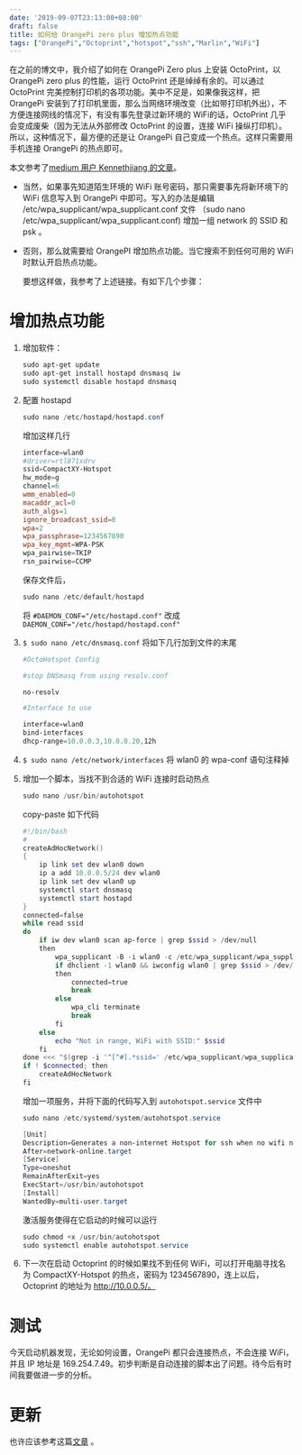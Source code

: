 ```yaml
---
date: '2019-09-07T23:13:00+08:00'
draft: false
title: 如何给 OrangePi zero plus 增加热点功能
tags: ["OrangePi","Octoprint","hotspot","ssh","Marlin","WiFi"]
---
```


在之前的博文中，我介绍了如何在 OrangePi Zero plus 上安装 OctoPrint，以 OrangePi zero plus 的性能，运行 OctoPrint 还是绰绰有余的。可以通过 OctoPrint 完美控制打印机的各项功能。美中不足是，如果像我这样，把 OrangePi 安装到了打印机里面，那么当网络环境改变（比如带打印机外出），不方便连接网线的情况下，有没有事先登录过新环境的 WiFi的话，OctoPrint 几乎会变成废柴（因为无法从外部修改 OctoPrint 的设置，连接 WiFi 操纵打印机）。所以，这种情况下，最方便的还是让 OrangePi 自己变成一个热点。这样只需要用手机连接 OrangePi 的热点即可。

本文参考了[medium 用户 Kennethjiang 的文章]( https://medium.com/@kennethjiang/painless-wi-fi-for-octoprint-4e6b68005400)。

- 当然，如果事先知道陌生环境的 WiFi 账号密码，那只需要事先将新环境下的 WiFi 信息写入到 OrangePi 中即可。写入的办法是编辑 /etc/wpa_supplicant/wpa_supplicant.conf 文件 （sudo nano /etc/wpa_supplicant/wpa_supplicant.conf) 增加一组 network 的 SSID 和 psk 。

- 否则，那么就需要给 OrangePI 增加热点功能。当它搜索不到任何可用的 WiFi 时默认开启热点功能。

  要想这样做，我参考了上述链接。有如下几个步骤：

# 增加热点功能

1. 增加软件：

   ```powershell
   sudo apt-get update
   sudo apt-get install hostapd dnsmasq iw
   sudo systemctl disable hostapd dnsmasq
   ```

2. 配置 hostapd

   ```powershell
   sudo nano /etc/hostapd/hostapd.conf
   ```

   增加这样几行

   ```powershell
   interface=wlan0
   #driver=rtl871xdrv
   ssid=CompactXY-Hotspot
   hw_mode=g
   channel=6
   wmm_enabled=0
   macaddr_acl=0
   auth_algs=1
   ignore_broadcast_ssid=0
   wpa=2
   wpa_passphrase=1234567890
   wpa_key_mgmt=WPA-PSK
   wpa_pairwise=TKIP
   rsn_pairwise=CCMP
   ```

   保存文件后，

   ```powershell
   sudo nano /etc/default/hostapd
   ```

   将 `#DAEMON_CONF="/etc/hostapd.conf"` 改成 `DAEMON_CONF="/etc/hostapd/hostapd.conf"`

3. `$ sudo nano /etc/dnsmasq.conf` 将如下几行加到文件的末尾

   ```powershell
   #OctoHotspot Config
   
   #stop DNSmasq from using resolv.conf
   
   no-resolv
   
   #Interface to use
   
   interface=wlan0
   bind-interfaces
   dhcp-range=10.0.0.3,10.0.0.20,12h
   ```

4. `$ sudo nano /etc/network/interfaces` 将 wlan0 的 wpa-conf 语句注释掉

5. 增加一个脚本，当找不到合适的 WiFi 连接时启动热点

   ```powershell
   sudo nano /usr/bin/autohotspot
   ```

   copy-paste 如下代码

   ```powershell
   #!/bin/bash
   #
   createAdHocNetwork()
   {
       ip link set dev wlan0 down
       ip a add 10.0.0.5/24 dev wlan0
       ip link set dev wlan0 up
       systemctl start dnsmasq
       systemctl start hostapd
   }
   connected=false
   while read ssid
   do
       if iw dev wlan0 scan ap-force | grep $ssid > /dev/null
       then
           wpa_supplicant -B -i wlan0 -c /etc/wpa_supplicant/wpa_supplicant.conf > /dev/null 2>&1
           if dhclient -1 wlan0 && iwconfig wlan0 | grep $ssid > /dev/null
           then
               connected=true
               break
           else
               wpa_cli terminate
               break
           fi
       else
           echo "Not in range, WiFi with SSID:" $ssid
       fi
   done <<< "$(grep -i '^[^#].*ssid=' /etc/wpa_supplicant/wpa_supplicant.conf | sed -n 's/.*ssid="*\([^"]*\)"*/\1/ip')"
   if ! $connected; then
       createAdHocNetwork
   fi
   ```

   

   增加一项服务，并将下面的代码写入到 `autohotspot.service` 文件中

   ```powershell
   sudo nano /etc/systemd/system/autohotspot.service
   ```

   ```powershell
   [Unit]
   Description=Generates a non-internet Hotspot for ssh when no wifi network is in range.
   After=network-online.target
   [Service]
   Type=oneshot
   RemainAfterExit=yes
   ExecStart=/usr/bin/autohotspot
   [Install]
   WantedBy=multi-user.target
   ```

   激活服务使得在它启动的时候可以运行

   ```powershell
   sudo chmod +x /usr/bin/autohotspot
   sudo systemctl enable autohotspot.service
   ```

6. 下一次在启动 Octoprint 的时候如果找不到任何 WiFi，可以打开电脑寻找名为 CompactXY-Hotspot 的热点，密码为 1234567890，连上以后，Octoprint 的地址为 http://10.0.0.5/。

# 测试

今天启动机器发现，无论如何设置，OrangePi 都只会连接热点，不会连接 WiFi，并且 IP 地址是 169.254.7.49。初步判断是自动连接的脚本出了问题。待今后有时间我要做进一步的分析。

# 更新

也许应该参考这篇[文章](http://www.raspberryconnect.com/projects/65-raspberrypi-hotspot-accesspoints/158-raspberry-pi-auto-wifi-hotspot-switch-direct-connection) 。

